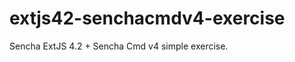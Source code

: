 extjs42-senchacmdv4-exercise
============================

Sencha ExtJS 4.2 + Sencha Cmd v4 simple exercise.
